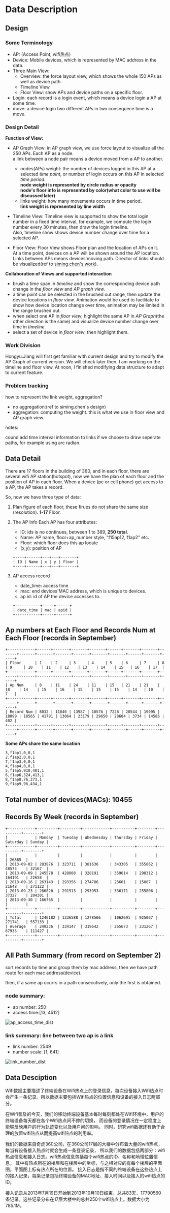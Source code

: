 # Data Description

## Design

### Some Terminology

- AP: (Access Point, wifi热点)
- Device: Mobile devices, which is represented by MAC address in the data.
- Three Main View:
	- Overview: the force layout view, which shows the whole 150 APs as well as device path.
	- Timeline View
	- Floor View: show APs and device paths on a specific floor.
- Login: each record is a login event, which means a device login a AP at some time.
- move: a device login two different APs in two consequece time is a move.

### Design Detail

**Function of View:**

- AP Graph View:
	in AP graph view, we use force layout to visualize all the 250 APs. Each AP as a node.  
	a link between a node pair means a device moved from a AP to another.  
	- nodes(APs) weight: the number of devices logged in this AP at a selected _time point_,
		or number of login occurs on this AP in selected _time period_.  
		**node weight is represented by circle radius or opacity**  
		**node's floor info is represented by color(what color to use will be discussed later)**
  - links weight: how many movements occurs in time period.  
		**link weight is represented by line width**
	
- Timeline View:
	Timeline view is supported to show the total login number in a fixed time interval,
	for example, we compute the login number every 30 minutes, then draw the login timeline.  
	Also, timeline show shows device number change over time for a selected AP.
	
- Floor View:
	Floor View shows Floor plan and the location of APs on it.  
	At a time point, devices on a AP will be shown around the AP location.  
	Links between APs means devices'moving path.
	Director of links should be visualized(ref to [siming.chen's work](http://vis.pku.edu.cn/wiki/visgroup/projects/spatial_temporal_event_vis/weibogeo/version3/start)).

**Collaboration of Views and supported interaction**

- brush a time span in _timeline_ and show the corresponding device path change in the _floor view_ and _AP graph view_.
- a time point can be selected in the brushed out range, then update the device locations in _floor view_.
	Animation would be used to facilitate to show how device location change over time, animation may be limited in the range brushed out.
- when select one AP in _floor view_, highlight the same AP in _AP Graph_(the other direction is the same) and visualize device number change over time in _timeline_.
- select a set of device in _floor view_, then highlight them.

### Work Division

Hongyu.Jiang will first get familiar with current design and try to modify the AP Graph of current version. We will check later then.
I am working on the timeline and floor view. At noon, I finished modifying data structure to adapt to current feature.

### Problem tracking

how to represent the link weight, aggregation?

- no aggregation:(ref to siming.chen's design)
- aggregation: computing the weight. this is what we use in floor view and AP graph view.

notes:

cound add time interval information to links if we choose to draw seperate paths, for example using arc radian.


## Data Detail

There are 17 floors in the building of 360, and in each floor, there are several wifi AP station(hotspot),
now we have the plan of each floor and the position of AP in each floor.
When a device (pc or cell phone) get access to a AP, the AP takes a record.

So, now we have three type of data:

1. Plan figure of each floor, these firues do not share the same size (resolution). **1-17** Floor.

2. The AP Info
	Each AP has four attributes:
	- ID: ids is no continues, between 1 to 389, **250 total**.
	- Name: AP name, floor+ap_number style, "f15ap12, f1ap2" etc.
	- Floor: which floor does this ap locate
	- (x,y): position of AP

	```
	+----+------+---+---+-------+
	| ID | Name | x | y | floor |
	+----+------+---+---+-------+
	```
3. AP access record
	- date_time: access time
	- mac: end devices'MAC address, which is unique to devices.
	- ap id: id of AP the device accesses to.

	```
	+-----------+-----+------+
	| date_time | mac | apid |
	+-----------+-----+------+
	```


## Ap numbers at Each Floor and Records Num at Each Floor (**records in September**)

```
+------------+------+-------+-------+-------+------+-------+-------+-------+-------+-------+-------+-------+-------+-------+------+-------+-----+
| Floor      | 1    | 2     | 3     | 4     | 5    | 6     | 7     | 8     | 9     | 10    | 11    | 12    | 13    | 14    | 15   | 16    | 17  |
+------------+------+-------+-------+-------+------+-------+-------+-------+-------+-------+-------+-------+-------+-------+------+-------+-----+
| Ap Num     | 8    | 11    | 24    | 11    | 15   | 21    | 21    | 18    | 14    | 15    | 16    | 15    | 15    | 15    | 14   | 10    | 7   |
+------------+------+-------+-------+-------+------+-------+-------+-------+-------+-------+-------+-------+-------+-------+------+-------+-----+
| Record Num | 8032 | 11840 | 13987 | 10576 | 7228 | 20544 | 19995 | 18099 | 18565 | 41791 | 13064 | 23179 | 29650 | 28604 | 3734 | 14586 | 402 |
+------------+------+-------+-------+-------+------+-------+-------+-------+-------+-------+-------+-------+-------+-------+------+-------+-----+
```

**Some APs share the same location**

```
3,f1ap1,0,0,1
2,f1ap2,0,0,1
7,f1ap3,0,0,1
4,f1ap4,0,0,1
5,f1ap5,910,401,1
6,f1ap6,324,413,1
8,f1ap8,76,273,1
9,f1ap9,96,434,1
```

## Total number of devices(MACs): 10455

## Records By Week (**records in September**)

```
+------------+---------+---------+------------+----------+--------+----------+--------+
|            | Monday  | Tuesday | Whednesday | Thursday | Friday | Saturday | Sunday |
+------------+---------+---------+------------+----------+--------+----------+--------+
|            |         |         |            |          |        |          | 26885  |
| 2013-09-02 | 283876  | 323711  | 381636     | 343305   | 355862 | 48575    | 32167  |
| 2013-09-09 | 245578  | 428008  | 328191     | 359614   | 298312 | 164191   | 22658  |
| 2013-09-16 | 263143  | 293356  | 274786     | 23601    | 15087  | 21648    | 271122 |
| 2013-09-23 | 286820  | 291513  | 293953     | 336171   | 255806 | 37327    | 204301 |
| 2013-09-30 | 166765  |         |            |          |        |          |        |
+------------+---------+---------+------------+----------+--------+----------+--------+
| Total      | 1246182 | 1336588 | 1278566    | 1062691  | 925067 | 271741   | 557133 |
| Average    | 249236  | 334147  | 319642     | 265673   | 231267 | 67935    | 111427 |
+------------+---------+---------+------------+----------+--------+----------+--------+
```

## All Path Summary (**from record on September 2**)

sort records by time and group them by mac address, then we have path route for each mac address(device).

then, if a same ap ocurrs in a path consecutively, only the first is obtained.

### node summary:

- ap number: 250
- access time:[13, 4512]

![ap_access_time_dist](_img/ap_access_time_dist.png)

### link summary: line between two ap is a link

- link number: 2549
- number scale: [1, 641]

![link_number_dist](_img/link_number_dist.png)


## Data Desciption

Wifi数据主要描述了终端设备在Wifi热点上的登录信息，每次设备接入Wifi热点时会产生一条记录。所以数据主要包括Wifi热点的位置信息和设备的接入日志两部分。

在Wifi普及的今天，我们的移动终端设备基本每时每刻都处在Wifi环境中，用户的终端设备每天都在各个Wifi热点间不停的切换，
而设备的登录情况在一定程度上能够反映用户的行为轨迹变化以及用户间的影响。
同时，研究wifi数据还有助于合理的放置wifi热点从而提高wifi热点的利用率。

我们的数据来自奇虎360公司，在360公司17层的大楼中分布着大量的wifi热点，每当有设备接入热点时就会生成一条登录记录，
所以我们的数据包括两部分：wifi热点信息和接入日志。wifi热点信息包括每个wifi热点的ID、名称和地理位置信息，
其中有热点所在的楼层和在楼层中的坐标，与之相对应的有每个楼层的平面图，平面图上标有热点所在的位置。
接入日志是指不同的终端设备在这些热点上的接入记录，每条记录包括终端设备的MAC地址、接入时间以及接入的wifi热点的ID。

接入记录从2013年7月19日开始到2013年10月10日结束，总共83天，17790560条记录。这些记录分布在17层大楼中的总共250个wifi热点上。数据大小为785.1M。

